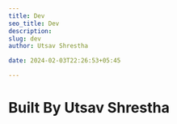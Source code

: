 ```yaml
---
title: Dev
seo_title: Dev
description: 
slug: dev
author: Utsav Shrestha

date: 2024-02-03T22:26:53+05:45

---
```


# Built By Utsav Shrestha
